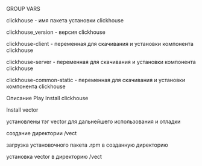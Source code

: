 GROUP VARS

clickhouse - имя пакета установки clickhouse

clickhouse_version - версия clickhouse

clickhouse-client - переменная для скачивания и установки компонента clickhouse

clickhouse-server - переменная для скачивания и установки компонента clickhouse

clickhouse-common-static - переменная для скачивания и установки компонента clickhouse

Описание Play
Install clickhouse

Install vector

установлены тэг vector для дальнейшего использования и отладки

создание директории /vect

загрузка установочного пакета .rpm в созданную директорию

установка vector в директорию /vect